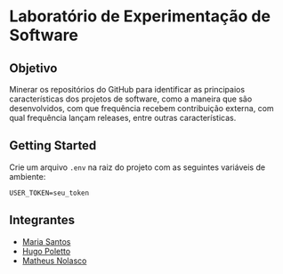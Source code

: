 # Laboratório de Experimentação de Software

## Objetivo

Minerar os repositórios do GitHub para identificar as principaios características dos projetos de software, como a maneira que são desenvolvidos, com que frequência recebem contribuição externa, com qual frequência lançam releases, entre outras características.

## Getting Started

Crie um arquivo `.env` na raiz do projeto com as seguintes variáveis de ambiente:

```
USER_TOKEN=seu_token
```

## Integrantes

- [Maria Santos](https://github.com/macssantos)
- [Hugo Poletto](https://github.com/hugopoletto34)
- [Matheus Nolasco](https://github.com/Nolascao)
